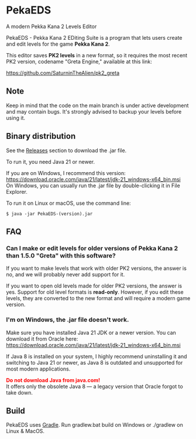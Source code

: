 # PekaEDS
A modern Pekka Kana 2 Levels Editor

PekaEDS - Pekka Kana 2 EDiting Suite is a program that lets users create and edit levels for the game **Pekka Kana 2**.

This editor saves **PK2 levels** in a new format, so it requires the most recent PK2 version, codename "Greta Engine," available at this link:

https://github.com/SaturninTheAlien/pk2_greta

## Note
Keep in mind that the code on the main branch is under active development and may contain bugs. It's strongly advised to backup your levels before using it.

## Binary distribution
See the <a href="https://github.com/SaturninTheAlien/PekaEDS_Java/releases">Releases</a> section to download the .jar file.

To run it, you need Java 21 or newer.

If you are on Windows, I recommend this version: <br>
https://download.oracle.com/java/21/latest/jdk-21_windows-x64_bin.msi <br>
On Windows, you can usually run the .jar file by double-clicking it in File Explorer.

To run it on Linux or macOS, use the command line:

    $ java -jar PekaEDS-(version).jar

## FAQ
### Can I make or edit levels for older versions of Pekka Kana 2 than 1.5.0 "Greta" with this software?

If you want to make levels that work with older PK2 versions, the answer is no, and we will probably never add support for it.

If you want to open old levels made for older PK2 versions, the answer is yes. Support for old level formats is **read-only**. However, if you edit these levels, they are converted to the new format and will require a modern game version.


### I'm on Windows, the .jar file doesn't work.

Make sure you have installed Java 21 JDK or a newer version.
You can download it from Oracle here: <br>
https://download.oracle.com/java/21/latest/jdk-21_windows-x64_bin.msi

If Java 8 is installed on your system, I highly recommend uninstalling it and switching to Java 21 or newer, as Java 8 is outdated and unsupported for most modern applications.

<span style="color:red; font-weight:bold">Do not download Java from java.com!</span> <br>
It offers only the obsolete Java 8 — a legacy version that Oracle forgot to take down.

## Build
PekaEDS uses [Gradle](https://gradle.org/). Run gradlew.bat build on Windows or ./gradlew on Linux & MacOS.
